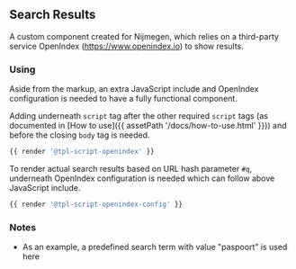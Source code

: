 ## Search Results

A custom component created for Nijmegen, which relies on a third-party service OpenIndex (https://www.openindex.io) to show results.

### Using

Aside from the markup, an extra JavaScript include and OpenIndex configuration is needed to have a fully functional component.

Adding underneath `script` tag after the other required `script` tags (as documented in [How to use]({{ assetPath '/docs/how-to-use.html' }})) and before the closing `body` tag is needed.

```javascript
{{ render '@tpl-script-openindex' }}
```
To render actual search results based on URL hash parameter `#q`, underneath OpenIndex configuration is needed which can follow above JavaScript include.

```javascript
{{ render '@tpl-script-openindex-config' }}
```

### Notes

* As an example, a predefined search term with value "paspoort" is used here
